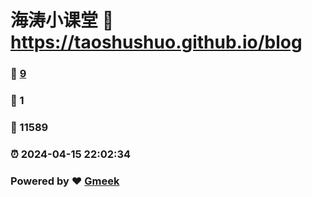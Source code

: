 # 海涛小课堂 :link: https://taoshushuo.github.io/blog 
### :page_facing_up: [9](https://taoshushuo.github.io/blog/tag.html) 
### :speech_balloon: 1 
### :hibiscus: 11589 
### :alarm_clock: 2024-04-15 22:02:34 
### Powered by :heart: [Gmeek](https://github.com/Meekdai/Gmeek)
